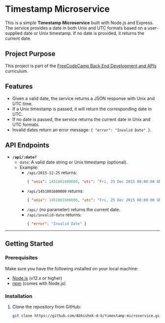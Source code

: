# Timestamp Microservice

This is a simple **Timestamp Microservice** built with Node.js and Express. The service provides a date in both Unix and UTC formats based on a user-supplied date or Unix timestamp. If no date is provided, it returns the current date.

## Project Purpose

This project is part of the [FreeCodeCamp Back End Development and APIs](https://www.freecodecamp.org/learn/back-end-development-and-apis/) curriculum.

## Features

- Given a valid date, the service returns a JSON response with Unix and UTC time.
- If a Unix timestamp is passed, it will return the corresponding date in UTC.
- If no date is passed, the service returns the current date in Unix and UTC formats.
- Invalid dates return an error message: `{ "error": "Invalid Date" }`.

## API Endpoints

- **`/api/:date?`**
  - `date`: A valid date string or Unix timestamp (optional).
  - Example:
    - `/api/2015-12-25` returns:
      ```json
      { "unix": 1451001600000, "utc": "Fri, 25 Dec 2015 00:00:00 GMT" }
      ```
    - `/api/1451001600000` returns:
      ```json
      { "unix": 1451001600000, "utc": "Fri, 25 Dec 2015 00:00:00 GMT" }
      ```
    - `/api/` (no parameter) returns the current date.
    - `/api/invalid-date` returns:
      ```json
      { "error": "Invalid Date" }
      ```

---

## Getting Started

### Prerequisites

Make sure you have the following installed on your local machine:

- [Node.js](https://nodejs.org/) (v12.x or higher)
- [npm](https://www.npmjs.com/) (comes with Node.js)

### Installation

1. Clone the repository from GitHub:

   ```bash
   git clone https://github.com/Abhishek-d-b/timestamp-microservice.git
   ```
